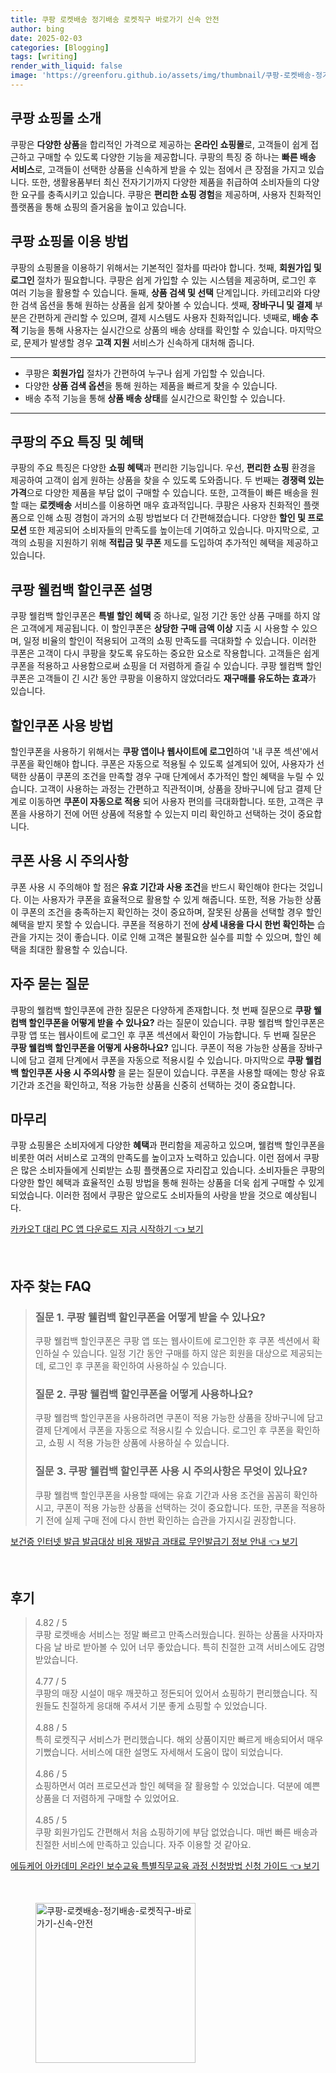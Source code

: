 ```yaml
---
title: 쿠팡 로켓배송 정기배송 로켓직구 바로가기 신속 안전
author: bing
date: 2025-02-03
categories: [Blogging]
tags: [writing]
render_with_liquid: false
image: 'https://greenforu.github.io/assets/img/thumbnail/쿠팡-로켓배송-정기배송-로켓직구-바로가기-신속-안전.webp'
---
```



<h2 id='쿠팡 쇼핑몰 소개'>쿠팡 쇼핑몰 소개</h2>

<p>쿠팡은 <b>다양한 상품</b>을 합리적인 가격으로 제공하는 <b>온라인 쇼핑몰</b>로, 고객들이 쉽게 접근하고 구매할 수 있도록 다양한 기능을 제공합니다. 쿠팡의 특징 중 하나는 <b>빠른 배송 서비스</b>로, 고객들이 선택한 상품을 신속하게 받을 수 있는 점에서 큰 장점을 가지고 있습니다. 또한, 생활용품부터 최신 전자기기까지 다양한 제품을 취급하여 소비자들의 다양한 요구를 충족시키고 있습니다. 쿠팡은 <b>편리한 쇼핑 경험</b>을 제공하며, 사용자 친화적인 플랫폼을 통해 쇼핑의 즐거움을 높이고 있습니다.</p>

<h2 id='쿠팡 쇼핑몰 이용 방법'>쿠팡 쇼핑몰 이용 방법</h2>

<p>쿠팡의 쇼핑몰을 이용하기 위해서는 기본적인 절차를 따라야 합니다. 첫째, <b>회원가입 및 로그인</b> 절차가 필요합니다. 쿠팡은 쉽게 가입할 수 있는 시스템을 제공하며, 로그인 후 여러 기능을 활용할 수 있습니다. 둘째, <b>상품 검색 및 선택</b> 단계입니다. 카테고리와 다양한 검색 옵션을 통해 원하는 상품을 쉽게 찾아볼 수 있습니다. 셋째, <b>장바구니 및 결제</b> 부분은 간편하게 관리할 수 있으며, 결제 시스템도 사용자 친화적입니다. 넷째로, <b>배송 추적</b> 기능을 통해 사용자는 실시간으로 상품의 배송 상태를 확인할 수 있습니다. 마지막으로, 문제가 발생할 경우 <b>고객 지원</b> 서비스가 신속하게 대처해 줍니다.</p>

<hr />

<ul>
    <li>쿠팡은 <b>회원가입</b> 절차가 간편하여 누구나 쉽게 가입할 수 있습니다.</li>
    <li>다양한 <b>상품 검색 옵션</b>을 통해 원하는 제품을 빠르게 찾을 수 있습니다.</li>
    <li>배송 추적 기능을 통해 <b>상품 배송 상태</b>를 실시간으로 확인할 수 있습니다.</li>
</ul>

<hr />

<h2 id='쿠팡의 주요 특징 및 혜택'>쿠팡의 주요 특징 및 혜택</h2>

<p>쿠팡의 주요 특징은 다양한 <b>쇼핑 혜택</b>과 편리한 기능입니다. 우선, <b>편리한 쇼핑</b> 환경을 제공하여 고객이 쉽게 원하는 상품을 찾을 수 있도록 도와줍니다. 두 번째는 <b>경쟁력 있는 가격</b>으로 다양한 제품을 부담 없이 구매할 수 있습니다. 또한, 고객들이 빠른 배송을 원할 때는 <b>로켓배송</b> 서비스를 이용하면 매우 효과적입니다. 쿠팡은 사용자 친화적인 플랫폼으로 인해 쇼핑 경험이 과거의 쇼핑 방법보다 더 간편해졌습니다. 다양한 <b>할인 및 프로모션</b> 또한 제공되어 소비자들의 만족도를 높이는데 기여하고 있습니다. 마지막으로, 고객의 쇼핑을 지원하기 위해 <b>적립금 및 쿠폰</b> 제도를 도입하여 추가적인 혜택을 제공하고 있습니다.</p>

<h2 id='쿠팡 웰컴백 할인쿠폰 설명'>쿠팡 웰컴백 할인쿠폰 설명</h2>

<p>쿠팡 웰컴백 할인쿠폰은 <b>특별 할인 혜택</b> 중 하나로, 일정 기간 동안 상품 구매를 하지 않은 고객에게 제공됩니다. 이 할인쿠폰은 <b>상당한 구매 금액 이상</b> 지출 시 사용할 수 있으며, 일정 비율의 할인이 적용되어 고객의 쇼핑 만족도를 극대화할 수 있습니다. 이러한 쿠폰은 고객이 다시 쿠팡을 찾도록 유도하는 중요한 요소로 작용합니다. 고객들은 쉽게 쿠폰을 적용하고 사용함으로써 쇼핑을 더 저렴하게 즐길 수 있습니다. 쿠팡 웰컴백 할인쿠폰은 고객들이 긴 시간 동안 쿠팡을 이용하지 않았더라도 <b>재구매를 유도하는 효과</b>가 있습니다.</p>

<h2 id='할인쿠폰 사용 방법'>할인쿠폰 사용 방법</h2>

<p>할인쿠폰을 사용하기 위해서는 <b>쿠팡 앱이나 웹사이트에 로그인</b>하여 '내 쿠폰 섹션'에서 쿠폰을 확인해야 합니다. 쿠폰은 자동으로 적용될 수 있도록 설계되어 있어, 사용자가 선택한 상품이 쿠폰의 조건을 만족할 경우 구매 단계에서 추가적인 할인 혜택을 누릴 수 있습니다. 고객이 사용하는 과정는 간편하고 직관적이며, 상품을 장바구니에 담고 결제 단계로 이동하면 <b>쿠폰이 자동으로 적용</b> 되어 사용자 편의를 극대화합니다. 또한, 고객은 쿠폰을 사용하기 전에 어떤 상품에 적용할 수 있는지 미리 확인하고 선택하는 것이 중요합니다.</p>

<h2 id='쿠폰 사용 시 주의사항'>쿠폰 사용 시 주의사항</h2>

<p>쿠폰 사용 시 주의해야 할 점은 <b>유효 기간과 사용 조건</b>을 반드시 확인해야 한다는 것입니다. 이는 사용자가 쿠폰을 효율적으로 활용할 수 있게 해줍니다. 또한, 적용 가능한 상품이 쿠폰의 조건을 충족하는지 확인하는 것이 중요하며, 잘못된 상품을 선택할 경우 할인 혜택을 받지 못할 수 있습니다. 쿠폰을 적용하기 전에 <b>상세 내용을 다시 한번 확인하는</b> 습관을 가지는 것이 좋습니다. 이로 인해 고객은 불필요한 실수를 피할 수 있으며, 할인 혜택을 최대한 활용할 수 있습니다.</p>

<h2 id='자주 묻는 질문'>자주 묻는 질문</h2>

<p>쿠팡의 웰컴백 할인쿠폰에 관한 질문은 다양하게 존재합니다. 첫 번째 질문으로 <b>쿠팡 웰컴백 할인쿠폰을 어떻게 받을 수 있나요?</b> 라는 질문이 있습니다. 쿠팡 웰컴백 할인쿠폰은 쿠팡 앱 또는 웹사이트에 로그인 후 쿠폰 섹션에서 확인이 가능합니다. 두 번째 질문은 <b>쿠팡 웰컴백 할인쿠폰을 어떻게 사용하나요?</b> 입니다. 쿠폰이 적용 가능한 상품을 장바구니에 담고 결제 단계에서 쿠폰을 자동으로 적용시킬 수 있습니다. 마지막으로 <b>쿠팡 웰컴백 할인쿠폰 사용 시 주의사항</b> 을 묻는 질문이 있습니다. 쿠폰을 사용할 때에는 항상 유효 기간과 조건을 확인하고, 적용 가능한 상품을 신중히 선택하는 것이 중요합니다.</p>

<h2 id='마무리'>마무리</h2>

<p>쿠팡 쇼핑몰은 소비자에게 다양한 <b>혜택</b>과 편리함을 제공하고 있으며, 웰컴백 할인쿠폰을 비롯한 여러 서비스로 고객의 만족도를 높이고자 노력하고 있습니다. 이런 점에서 쿠팡은 많은 소비자들에게 신뢰받는 쇼핑 플랫폼으로 자리잡고 있습니다. 소비자들은 쿠팡의 다양한 할인 혜택과 효율적인 쇼핑 방법을 통해 원하는 상품을 더욱 쉽게 구매할 수 있게 되었습니다. 이러한 점에서 쿠팡은 앞으로도 소비자들의 사랑을 받을 것으로 예상됩니다.</p>


<p><a class="click-button" title="카카오T 대리 PC 앱 다운로드 지금 시작하기" href="https://greenforu.github.io/posts/%EC%B9%B4%EC%B9%B4%EC%98%A4T-%EB%8C%80%EB%A6%AC-PC-%EC%95%B1-%EB%8B%A4%EC%9A%B4%EB%A1%9C%EB%93%9C-%EC%A7%80%EA%B8%88-%EC%8B%9C%EC%9E%91%ED%95%98%EA%B8%B0/" rel="dofollow">카카오T 대리 PC 앱 다운로드 지금 시작하기 👈 보기</a></p><br>
<h2 id='자주_찾는_FAQ'>자주 찾는 FAQ</h2>
<div itemscope="" itemtype="https://schema.org/FAQPage"> 
<blockquote> 
<div itemscope="" itemprop="mainEntity" itemtype="https://schema.org/Question"> 
<h3 itemprop="name">질문 1. 쿠팡 웰컴백 할인쿠폰을 어떻게 받을 수 있나요?</h3> 
<div itemscope="" itemprop="acceptedAnswer" itemtype="https://schema.org/Answer"> 
<span itemprop="text"> 
<p>쿠팡 웰컴백 할인쿠폰은 쿠팡 앱 또는 웹사이트에 로그인한 후 쿠폰 섹션에서 확인하실 수 있습니다. 일정 기간 동안 구매를 하지 않은 회원을 대상으로 제공되는데, 로그인 후 쿠폰을 확인하여 사용하실 수 있습니다.</p> 
</span> 
</div> 
</div> 

<div itemscope="" itemprop="mainEntity" itemtype="https://schema.org/Question"> 
<h3 itemprop="name">질문 2. 쿠팡 웰컴백 할인쿠폰을 어떻게 사용하나요?</h3> 
<div itemscope="" itemprop="acceptedAnswer" itemtype="https://schema.org/Answer"> 
<span itemprop="text"> 
<p>쿠팡 웰컴백 할인쿠폰을 사용하려면 쿠폰이 적용 가능한 상품을 장바구니에 담고 결제 단계에서 쿠폰을 자동으로 적용시킬 수 있습니다. 로그인 후 쿠폰을 확인하고, 쇼핑 시 적용 가능한 상품에 사용하실 수 있습니다.</p> 
</span> 
</div> 
</div> 

<div itemscope="" itemprop="mainEntity" itemtype="https://schema.org/Question"> 
<h3 itemprop="name">질문 3. 쿠팡 웰컴백 할인쿠폰 사용 시 주의사항은 무엇이 있나요?</h3> 
<div itemscope="" itemprop="acceptedAnswer" itemtype="https://schema.org/Answer"> 
<span itemprop="text"> 
<p>쿠팡 웰컴백 할인쿠폰을 사용할 때에는 유효 기간과 사용 조건을 꼼꼼히 확인하시고, 쿠폰이 적용 가능한 상품을 선택하는 것이 중요합니다. 또한, 쿠폰을 적용하기 전에 실제 구매 전에 다시 한번 확인하는 습관을 가지시길 권장합니다.</p> 
</span> 
</div> 
</div> 
</blockquote> 
</div>
<p><a class="click-button" title="보건증 인터넷 발급 발급대상 비용 재발급 과태료 무인발급기 정보 안내" href="https://greenforu.github.io/posts/%EB%B3%B4%EA%B1%B4%EC%A6%9D-%EC%9D%B8%ED%84%B0%EB%84%B7-%EB%B0%9C%EA%B8%89-%EB%B0%9C%EA%B8%89%EB%8C%80%EC%83%81-%EB%B9%84%EC%9A%A9-%EC%9E%AC%EB%B0%9C%EA%B8%89-%EA%B3%BC%ED%83%9C%EB%A3%8C-%EB%AC%B4%EC%9D%B8%EB%B0%9C%EA%B8%89%EA%B8%B0-%EC%A0%95%EB%B3%B4-%EC%95%88%EB%82%B4/" rel="dofollow">보건증 인터넷 발급 발급대상 비용 재발급 과태료 무인발급기 정보 안내 👈 보기</a></p><br>
<h2 id='후기'>후기</h2>
<div itemscope itemtype="https://schema.org/Product">
  <blockquote>
  <div itemprop="review" itemscope itemtype="https://schema.org/Review">
      <div itemprop="reviewRating" itemscope itemtype="https://schema.org/Rating"> <span itemprop="ratingValue">4.82</span> / <span itemprop="bestRating">5</span> </div>
      <span itemprop="reviewBody">쿠팡 로켓배송 서비스는 정말 빠르고 만족스러웠습니다. 원하는 상품을 사자마자 다음 날 바로 받아볼 수 있어 너무 좋았습니다. 특히 친절한 고객 서비스에도 감명받았습니다.</span>
  </div>
  <br>
  <div itemprop="review" itemscope itemtype="https://schema.org/Review">
      <div itemprop="reviewRating" itemscope itemtype="https://schema.org/Rating"> <span itemprop="ratingValue">4.77</span> / <span itemprop="bestRating">5</span> </div>
      <span itemprop="reviewBody">쿠팡의 매장 시설이 매우 깨끗하고 정돈되어 있어서 쇼핑하기 편리했습니다. 직원들도 친절하게 응대해 주셔서 기분 좋게 쇼핑할 수 있었습니다.</span>
  </div>
  <br>
  <div itemprop="review" itemscope itemtype="https://schema.org/Review">
      <div itemprop="reviewRating" itemscope itemtype="https://schema.org/Rating"> <span itemprop="ratingValue">4.88</span> / <span itemprop="bestRating">5</span> </div>
      <span itemprop="reviewBody">특히 로켓직구 서비스가 편리했습니다. 해외 상품이지만 빠르게 배송되어서 매우 기뻤습니다. 서비스에 대한 설명도 자세해서 도움이 많이 되었습니다.</span>
  </div>
  <br>
  <div itemprop="review" itemscope itemtype="https://schema.org/Review">
      <div itemprop="reviewRating" itemscope itemtype="https://schema.org/Rating"> <span itemprop="ratingValue">4.86</span> / <span itemprop="bestRating">5</span> </div>
      <span itemprop="reviewBody">쇼핑하면서 여러 프로모션과 할인 혜택을 잘 활용할 수 있었습니다. 덕분에 예쁜 상품을 더 저렴하게 구매할 수 있었어요.</span>
  </div>
  <br>
  <div itemprop="review" itemscope itemtype="https://schema.org/Review">
      <div itemprop="reviewRating" itemscope itemtype="https://schema.org/Rating"> <span itemprop="ratingValue">4.85</span> / <span itemprop="bestRating">5</span> </div>
      <span itemprop="reviewBody">쿠팡 회원가입도 간편해서 처음 쇼핑하기에 부담 없었습니다. 매번 빠른 배송과 친절한 서비스에 만족하고 있습니다. 자주 이용할 것 같아요.</span>
  </div>
  </blockquote>
</div>
<p><a class="click-button" title="에듀케어 아카데미 온라인 보수교육 특별직무교육 과정 신청방법 신청 가이드" href="https://greenforu.github.io/posts/%EC%97%90%EB%93%80%EC%BC%80%EC%96%B4-%EC%95%84%EC%B9%B4%EB%8D%B0%EB%AF%B8-%EC%98%A8%EB%9D%BC%EC%9D%B8-%EB%B3%B4%EC%88%98%EA%B5%90%EC%9C%A1-%ED%8A%B9%EB%B3%84%EC%A7%81%EB%AC%B4%EA%B5%90%EC%9C%A1-%EA%B3%BC%EC%A0%95-%EC%8B%A0%EC%B2%AD%EB%B0%A9%EB%B2%95-%EC%8B%A0%EC%B2%AD-%EA%B0%80%EC%9D%B4%EB%93%9C/" rel="dofollow">에듀케어 아카데미 온라인 보수교육 특별직무교육 과정 신청방법 신청 가이드 👈 보기</a></p><br>
<figure class="image"><img src="https://greenforu.github.io/assets/img/thumbnail/쿠팡-로켓배송-정기배송-로켓직구-바로가기-신속-안전.webp" alt="쿠팡-로켓배송-정기배송-로켓직구-바로가기-신속-안전" width="256" height="256"></figure>